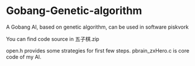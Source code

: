# Gobang-Genetic-algorithm
A Gobang AI, based on genetic algorithm, can be used in software piskvork

You can find code source in 五子棋.zip 

open.h provides some strategies for first few steps. 
pbrain_zxHero.c is core code of my AI.
